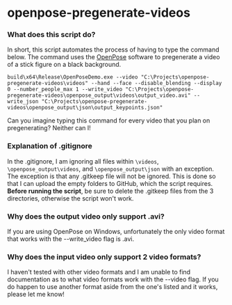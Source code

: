 # openpose-pregenerate-videos

### What does this script do?
In short, this script automates the process of having to type the command below. The command uses the [OpenPose](https://github.com/CMU-Perceptual-Computing-Lab/openpose) software to pregenerate a video of a stick figure on a black background.

```build\x64\Release\OpenPoseDemo.exe --video "C:\Projects\openpose-pregenerate-videos\videos" --hand --face --disable_blending --display 0 --number_people_max 1 --write_video "C:\Projects\openpose-pregenerate-videos\openpose_output\videos\output_video.avi" --write_json "C:\Projects\openpose-pregenerate-videos\openpose_output\json\output_keypoints.json"```

Can you imagine typing this command for every video that you plan on pregenerating? Neither can I!

### Explanation of .gitignore
In the .gitignore, I am ignoring all files within ```\videos```, ```\openpose_output\videos```, and ```\openpose_output\json``` with an exception. The exception is that any .gitkeep file will not be ignored. This is done so that I can upload the empty folders to GitHub, which the script requires. **Before running the script**, be sure to delete the .gitkeep files from the 3 directories, otherwise the script won't work.

### Why does the output video only support .avi?
If you are using OpenPose on Windows, unfortunately the only video format that works with the --write_video flag is .avi.

### Why does the input video only support 2 video formats?
I haven't tested with other video formats and I am unable to find documentation as to what video formats work with the --video flag. If you do happen to use another format aside from the one's listed and it works, please let me know!